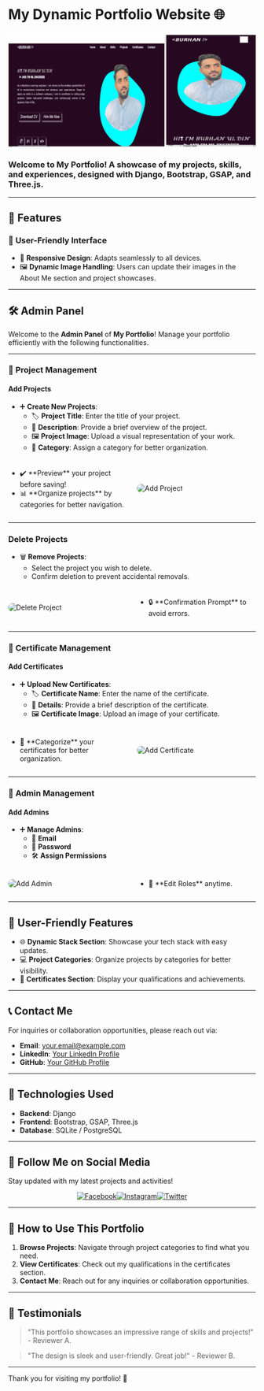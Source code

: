 # **My Dynamic Portfolio Website** 🌐
![Portfolio Logo](https://raw.githubusercontent.com/burhangi/3D-portfolio/main/Screenshot%20(167).png) <!-- Replace with your actual logo URL -->

### **Welcome to My Portfolio!** A showcase of my projects, skills, and experiences, designed with Django, Bootstrap, GSAP, and Three.js.

---

## 🚀 **Features**

### 🎨 **User-Friendly Interface**
- 🌟 **Responsive Design**: Adapts seamlessly to all devices.
- 🖼️ **Dynamic Image Handling**: Users can update their images in the About Me section and project showcases.

---

## 🛠️ **Admin Panel**

Welcome to the **Admin Panel** of **My Portfolio**! Manage your portfolio efficiently with the following functionalities.

---

### 📁 **Project Management**

#### Add Projects
- ➕ **Create New Projects**:
  - 🏷️ **Project Title**: Enter the title of your project.
  - 📃 **Description**: Provide a brief overview of the project.
  - 🖼️ **Project Image**: Upload a visual representation of your work.
  - 📂 **Category**: Assign a category for better organization.
  
<div style="display: flex; align-items: center; margin-top: 20px;">
  <div style="flex: 50%; padding-right: 20px;">
    <ul>
      <li>✔️ **Preview** your project before saving!</li>
      <li>📊 **Organize projects** by categories for better navigation.</li>
    </ul>
  </div>
  <div style="flex: 50%;">
    <img src="https://example.com/add-project.png" alt="Add Project" style="width: 100%; height: auto; border-radius: 8px;"/>
  </div>
</div>

---

### Delete Projects
- 🗑️ **Remove Projects**: 
  - Select the project you wish to delete.
  - Confirm deletion to prevent accidental removals.

<div style="display: flex; align-items: center; margin-top: 20px;">
  <div style="flex: 50%;">
    <img src="https://example.com/delete-project.png" alt="Delete Project" style="width: 100%; height: auto; border-radius: 8px;"/>
  </div>
  <div style="flex: 50%; padding-left: 20px;">
    <ul>
      <li>🔒 **Confirmation Prompt** to avoid errors.</li>
    </ul>
  </div>
</div>

---

### 📂 **Certificate Management**

#### Add Certificates
- ➕ **Upload New Certificates**:
  - 🏷️ **Certificate Name**: Enter the name of the certificate.
  - 📃 **Details**: Provide a brief description of the certificate.
  - 🖼️ **Certificate Image**: Upload an image of your certificate.
  
<div style="display: flex; align-items: center; margin-top: 20px;">
  <div style="flex: 50%; padding-right: 20px;">
    <ul>
      <li>🌈 **Categorize** your certificates for better organization.</li>
    </ul>
  </div>
  <div style="flex: 50%;">
    <img src="https://example.com/add-certificate.png" alt="Add Certificate" style="width: 100%; height: auto; border-radius: 8px;"/>
  </div>
</div>

---

### 👤 **Admin Management**

#### Add Admins
- ➕ **Manage Admins**:
  - 📧 **Email**
  - 🔑 **Password**
  - 🛠️ **Assign Permissions**

<div style="display: flex; align-items: center; margin-top: 20px;">
  <div style="flex: 50%;">
    <img src="https://example.com/add-admin.png" alt="Add Admin" style="width: 100%; height: auto; border-radius: 8px;"/>
  </div>
  <div style="flex: 50%; padding-left: 20px;">
    <ul>
      <li>🔄 **Edit Roles** anytime.</li>
    </ul>
  </div>
</div>

---

## 🚀 **User-Friendly Features**
- 🌐 **Dynamic Stack Section**: Showcase your tech stack with easy updates.
- 💻 **Project Categories**: Organize projects by categories for better visibility.
- 📅 **Certificates Section**: Display your qualifications and achievements.

---

## 📞 **Contact Me**
For inquiries or collaboration opportunities, please reach out via:
- **Email**: [your.email@example.com](mailto:your.email@example.com)
- **LinkedIn**: [Your LinkedIn Profile](https://linkedin.com/in/yourprofile)
- **GitHub**: [Your GitHub Profile](https://github.com/yourusername)

---

## 🌟 **Technologies Used**
- **Backend**: Django
- **Frontend**: Bootstrap, GSAP, Three.js
- **Database**: SQLite / PostgreSQL

---

## 📲 **Follow Me on Social Media**

Stay updated with my latest projects and activities!

<div style="display: flex; justify-content: center;">
  <a href="https://facebook.com/yourprofile"><img src="https://img.shields.io/badge/Facebook-3b5998?style=for-the-badge&logo=facebook&logoColor=white" alt="Facebook" /></a>
  <a href="https://instagram.com/yourprofile"><img src="https://img.shields.io/badge/Instagram-E1306C?style=for-the-badge&logo=instagram&logoColor=white" alt="Instagram" /></a>
  <a href="https://twitter.com/yourprofile"><img src="https://img.shields.io/badge/Twitter-1DA1F2?style=for-the-badge&logo=twitter&logoColor=white" alt="Twitter" /></a>
</div>

---

## 🚀 **How to Use This Portfolio**
1. **Browse Projects**: Navigate through project categories to find what you need.
2. **View Certificates**: Check out my qualifications in the certificates section.
3. **Contact Me**: Reach out for any inquiries or collaboration opportunities.

---

## 💬 **Testimonials**
> "This portfolio showcases an impressive range of skills and projects!" - Reviewer A.

> "The design is sleek and user-friendly. Great job!" - Reviewer B.

---

Thank you for visiting my portfolio! 🌟
